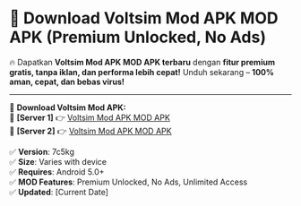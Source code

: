 # 🚀 Download Voltsim Mod APK MOD APK (Premium Unlocked, No Ads)  

🔥 Dapatkan **Voltsim Mod APK MOD APK terbaru** dengan **fitur premium gratis, tanpa iklan, dan performa lebih cepat!** Unduh sekarang – **100% aman, cepat, dan bebas virus!**  

---


🔽 **Download Voltsim Mod APK:**  
🔹 **[Server 1]** 👉 [Voltsim Mod APK MOD APK](https://apkcomod.com?title=Voltsim_Mod_APK)  
🔹 **[Server 2]** 👉 [Voltsim Mod APK MOD APK](https://apkcomod.com?title=Voltsim_Mod_APK)  


✅ **Version**: 7c5kg  
✅ **Size**: Varies with device  
✅ **Requires**: Android 5.0+  
✅ **MOD Features**: Premium Unlocked, No Ads, Unlimited Access  
✅ **Updated**: [Current Date]  